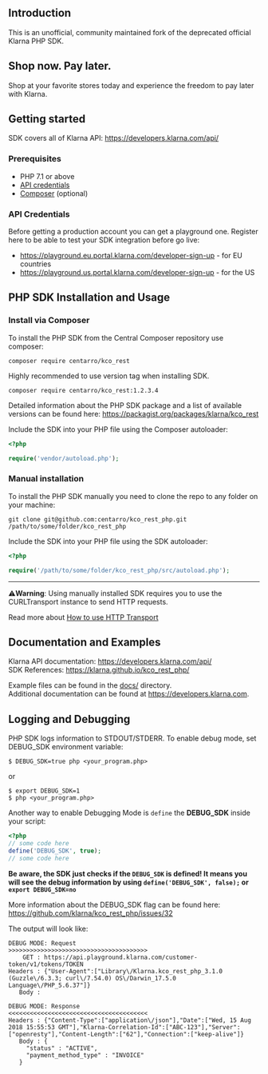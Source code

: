 ## Introduction

This is an unofficial, community maintained fork of the deprecated official Klarna PHP SDK.

## Shop now. Pay later.

Shop at your favorite stores today and experience the freedom to pay later with Klarna.

## Getting started

SDK covers all of Klarna API: https://developers.klarna.com/api/

### Prerequisites
* PHP 7.1 or above
* [API credentials](#api-credentials)
* [Composer](https://getcomposer.org/) (optional)


### API Credentials

Before getting a production account you can get a playground one.
Register here to be able to test your SDK integration before go live:

- https://playground.eu.portal.klarna.com/developer-sign-up - for EU countries
- https://playground.us.portal.klarna.com/developer-sign-up - for the US


## PHP SDK Installation and Usage

### Install via Composer

To install the PHP SDK from the Central Composer repository use composer:

```shell
composer require centarro/kco_rest
```

Highly recommended to use version tag when installing SDK.

```shell
composer require centarro/kco_rest:1.2.3.4
```

Detailed information about the PHP SDK package and a list of available versions can be found here:
https://packagist.org/packages/klarna/kco_rest

Include the SDK into your PHP file using the Composer autoloader:

```php
<?php

require('vendor/autoload.php');
```

### Manual installation

To install the PHP SDK manually you need to clone the repo to any folder on your machine:
```shell
git clone git@github.com:centarro/kco_rest_php.git /path/to/some/folder/kco_rest_php
```

Include the SDK into your PHP file using the SDK autoloader:
```php
<?php

require('/path/to/some/folder/kco_rest_php/src/autoload.php');
```

---
⚠️**Warning**: Using manually installed SDK requires you to use the CURLTransport instance to send HTTP requests.

Read more about [How to use HTTP Transport](docs/http_transport.md)

## Documentation and Examples

Klarna API documentation: https://developers.klarna.com/api/  
SDK References: https://klarna.github.io/kco_rest_php/


Example files can be found in the [docs/](docs/) directory.  
Additional documentation can be found at https://developers.klarna.com.


## Logging and Debugging

PHP SDK logs information to STDOUT/STDERR. To enable debug mode, set DEBUG_SDK environment variable:

```shell
$ DEBUG_SDK=true php <your_program.php>
```

or

```shell
$ export DEBUG_SDK=1
$ php <your_program.php>
```

Another way to enable Debugging Mode is `define` the **DEBUG_SDK** inside your script:

```php
<?php
// some code here
define('DEBUG_SDK', true);
// some code here
```

**Be aware, the SDK just checks if the `DEBUG_SDK` is defined! It means you will see the debug information
by using `define('DEBUG_SDK', false);` or `export DEBUG_SDK=no`**

More information about the DEBUG_SDK flag can be found here: https://github.com/klarna/kco_rest_php/issues/32

The output will look like:

```
DEBUG MODE: Request
>>>>>>>>>>>>>>>>>>>>>>>>>>>>>>>>>>>>>>>
    GET : https://api.playground.klarna.com/customer-token/v1/tokens/TOKEN
Headers : {"User-Agent":["Library\/Klarna.kco_rest_php_3.1.0 (Guzzle\/6.3.3; curl\/7.54.0) OS\/Darwin_17.5.0 Language\/PHP_5.6.37"]}
   Body :

DEBUG MODE: Response
<<<<<<<<<<<<<<<<<<<<<<<<<<<<<<<<<<<<<<<
Headers : {"Content-Type":["application\/json"],"Date":["Wed, 15 Aug 2018 15:55:53 GMT"],"Klarna-Correlation-Id":["ABC-123"],"Server":["openresty"],"Content-Length":["62"],"Connection":["keep-alive"]}
   Body : {
     "status" : "ACTIVE",
     "payment_method_type" : "INVOICE"
   }
```
